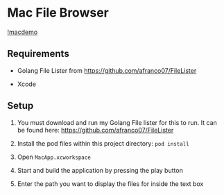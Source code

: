 # Mac File Browser

[!macdemo](https://github.com/afranco07/gifImageStorage/blob/master/macapp_demo.gif?raw=true)

## Requirements

- Golang File Lister from https://github.com/afranco07/FileLister

- Xcode

## Setup

1. You must download and run my Golang File lister for this to run. It can be found here: https://github.com/afranco07/FileLister

2. Install the pod files within this project directory: `pod install`

3. Open `MacApp.xcworkspace`

4. Start and build the application by pressing the play button

5. Enter the path you want to display the files for inside the text box
